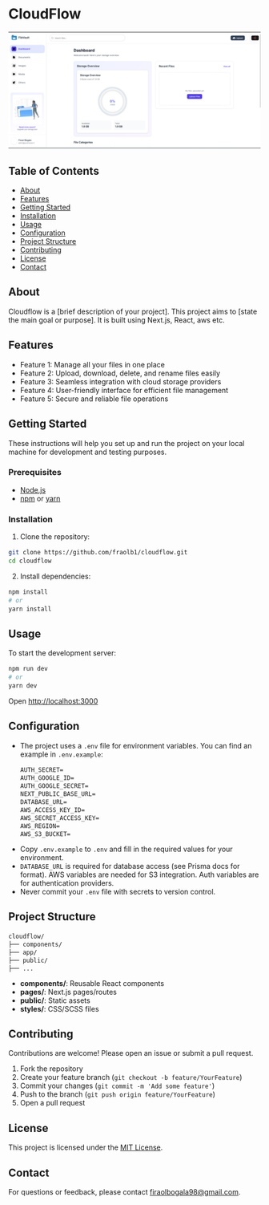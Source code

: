 # CloudFlow

<!-- Insert project image below -->

![alt text](image.png)

## Table of Contents

- [About](#about)
- [Features](#features)
- [Getting Started](#getting-started)
- [Installation](#installation)
- [Usage](#usage)
- [Configuration](#configuration)
- [Project Structure](#project-structure)
- [Contributing](#contributing)
- [License](#license)
- [Contact](#contact)

## About

Cloudflow is a [brief description of your project]. This project aims to [state the main goal or purpose]. It is built using Next.js, React, aws etc.

## Features

- Feature 1: Manage all your files in one place
- Feature 2: Upload, download, delete, and rename files easily
- Feature 3: Seamless integration with cloud storage providers
- Feature 4: User-friendly interface for efficient file management
- Feature 5: Secure and reliable file operations

## Getting Started

These instructions will help you set up and run the project on your local machine for development and testing purposes.

### Prerequisites

- [Node.js](https://nodejs.org/)
- [npm](https://www.npmjs.com/) or [yarn](https://yarnpkg.com/)

### Installation

1. Clone the repository:

```bash
git clone https://github.com/fraolb1/cloudflow.git
cd cloudflow
```

2. Install dependencies:

```bash
npm install
# or
yarn install
```

## Usage

To start the development server:

```bash
npm run dev
# or
yarn dev
```

Open [http://localhost:3000](http://localhost:3000)

## Configuration

- The project uses a `.env` file for environment variables. You can find an example in `.env.example`:
  ```env
  AUTH_SECRET=
  AUTH_GOOGLE_ID=
  AUTH_GOOGLE_SECRET=
  NEXT_PUBLIC_BASE_URL=
  DATABASE_URL=
  AWS_ACCESS_KEY_ID=
  AWS_SECRET_ACCESS_KEY=
  AWS_REGION=
  AWS_S3_BUCKET=
  ```
- Copy `.env.example` to `.env` and fill in the required values for your environment.
- `DATABASE_URL` is required for database access (see Prisma docs for format). AWS variables are needed for S3 integration. Auth variables are for authentication providers.
- Never commit your `.env` file with secrets to version control.

## Project Structure

```
cloudflow/
├── components/
├── app/
├── public/
├── ...
```

- **components/**: Reusable React components
- **pages/**: Next.js pages/routes
- **public/**: Static assets
- **styles/**: CSS/SCSS files

## Contributing

Contributions are welcome! Please open an issue or submit a pull request.

1. Fork the repository
2. Create your feature branch (`git checkout -b feature/YourFeature`)
3. Commit your changes (`git commit -m 'Add some feature'`)
4. Push to the branch (`git push origin feature/YourFeature`)
5. Open a pull request

## License

This project is licensed under the [MIT License](LICENSE).

## Contact

For questions or feedback, please contact firaolbogala98@gmail.com.
